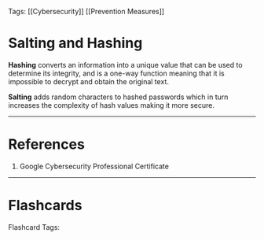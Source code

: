 Tags: [[Cybersecurity]] [[Prevention Measures]]
# Salting and Hashing

**Hashing** converts an information into a unique value that can be used to determine its integrity, and is a one-way function meaning that it is impossible to decrypt and obtain the original text.

**Salting** adds random characters to hashed passwords which in turn increases the complexity of hash values making it more secure.

---
# References

1. Google Cybersecurity Professional Certificate

---
# Flashcards

Flashcard Tags: 